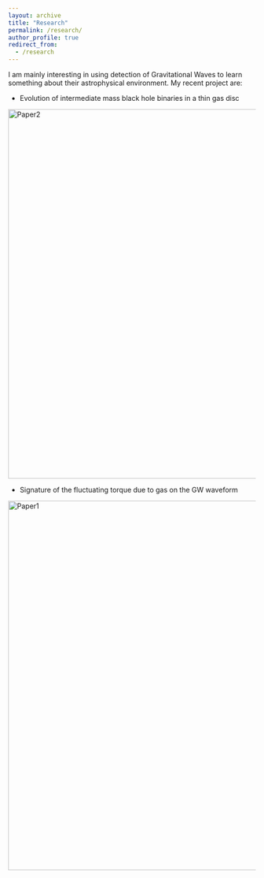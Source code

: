 ```yaml
---
layout: archive
title: "Research"
permalink: /research/
author_profile: true
redirect_from:
  - /research
---
```


I am mainly interesting in using detection of Gravitational Waves to learn something about their astrophysical environment. My recent project are:

* Evolution of intermediate mass black hole binaries in a thin gas disc<br>
<img class="img-responsive" src="https://muditgarg96.github.io/images/Paper2.png" title="Paper2" width="750">

* Signature of the fluctuating torque due to gas on the GW waveform<br>
<img class="img-responsive" src="https://muditgarg96.github.io/images/Paper1.png" title="Paper1" width="750">
